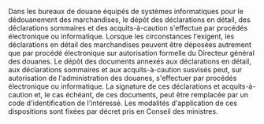 Dans les bureaux de douane équipés de systèmes
informatiques pour le dédouanement des marchandises, le dépôt des
déclarations en détail, des déclarations sommaires et des
acquits-à-caution s'effectue par procédés électronique ou informatique.
Lorsque les circonstances l'exigent, les déclarations en détail des
marchandises peuvent être déposées autrement que par procédé
électronique sur autorisation formelle du Directeur général des douanes.
Le dépôt des documents annexés aux déclarations en détail, aux
déclarations sommaires et aux acquits-à-caution susvisés peut, sur
autorisation de l'administration des douanes, s'effectuer par procédés
électronique ou informatique.
La signature de ces déclarations et acquits-à-caution et, le cas
échéant, de ces documents, peut être remplacée par un code
d'identification de l'intéressé.
Les modalités d'application de ces dispositions sont fixées par décret
pris en Conseil des ministres.